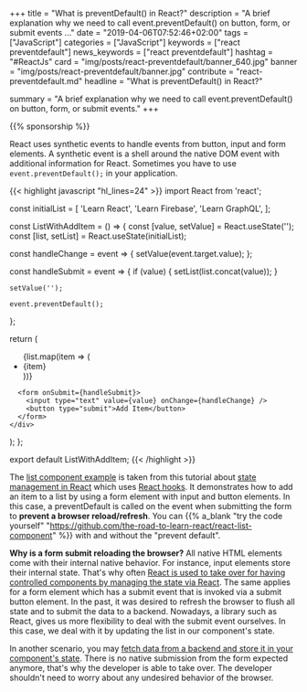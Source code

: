+++
title = "What is preventDefault() in React?"
description = "A brief explanation why we need to call event.preventDefault() on button, form, or submit events ..."
date = "2019-04-06T07:52:46+02:00"
tags = ["JavaScript"]
categories = ["JavaScript"]
keywords = ["react preventdefault"]
news_keywords = ["react preventdefault"]
hashtag = "#ReactJs"
card = "img/posts/react-preventdefault/banner_640.jpg"
banner = "img/posts/react-preventdefault/banner.jpg"
contribute = "react-preventdefault.md"
headline = "What is preventDefault() in React?"

summary = "A brief explanation why we need to call event.preventDefault() on button, form, or submit events."
+++

{{% sponsorship %}}

React uses synthetic events to handle events from button, input and form elements. A synthetic event is a shell around the native DOM event with additional information for React. Sometimes you have to use `event.preventDefault();` in your application.

{{< highlight javascript "hl_lines=24" >}}
import React from 'react';

const initialList = [
  'Learn React',
  'Learn Firebase',
  'Learn GraphQL',
];

const ListWithAddItem = () => {
  const [value, setValue] = React.useState('');
  const [list, setList] = React.useState(initialList);

  const handleChange = event => {
    setValue(event.target.value);
  };

  const handleSubmit = event => {
    if (value) {
      setList(list.concat(value));
    }

    setValue('');

    event.preventDefault();
  };

  return (
    <div>
      <ul>
        {list.map(item => (
          <li key={item}>{item}</li>
        ))}
      </ul>

      <form onSubmit={handleSubmit}>
        <input type="text" value={value} onChange={handleChange} />
        <button type="submit">Add Item</button>
      </form>
    </div>
  );
};

export default ListWithAddItem;
{{< /highlight >}}

The [list component example](https://www.robinwieruch.de/react-list-component) is taken from this tutorial about [state management in React](https://www.robinwieruch.de/react-state-usereducer-usestate-usecontext/) which uses [React hooks](https://www.robinwieruch.de/react-hooks/). It demonstrates how to add an item to a list by using a form element with input and button elements. In this case, a preventDefault is called on the event when submitting the form to **prevent a browser reload/refresh**. You can {{% a_blank "try the code yourself" "https://github.com/the-road-to-learn-react/react-list-component" %}} with and without the "prevent default".

**Why is a form submit reloading the browser?** All native HTML elements come with their internal native behavior. For instance, input elements store their internal state. That's why often [React is used to take over for having controlled components by managing the state via React](https://www.robinwieruch.de/react-controlled-components/). The same applies for a form element which has a submit event that is invoked via a submit button element. In the past, it was desired to refresh the browser to flush all state and to submit the data to a backend. Nowadays, a library such as React, gives us more flexibility to deal with the submit event ourselves. In this case, we deal with it by updating the list in our component's state.

In another scenario, you may [fetch data from a backend and store it in your component's state](https://www.robinwieruch.de/react-fetching-data). There is no native submission from the form expected anymore, that's why the developer is able to take over. The developer shouldn't need to worry about any undesired behavior of the browser.